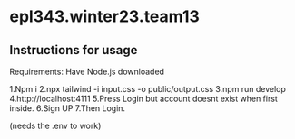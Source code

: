 # epl343.winter23.team13

## Instructions for usage

Requirements: Have Node.js downloaded

1.Npm i
2.npx tailwind -i input.css -o public/output.css
3.npm run develop
4.http://localhost:4111
5.Press Login but account doesnt exist when first inside.
6.Sign UP
7.Then Login.

(needs the .env to work)
